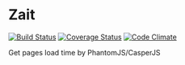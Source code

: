 # Zait
[![Build Status](https://travis-ci.org/zait-cats/zait.svg?branch=master)](https://travis-ci.org/zait-cats/zait)
[![Coverage Status](https://coveralls.io/repos/github/zait-cats/zait/badge.svg?branch=master)](https://coveralls.io/github/zait-cats/zait?branch=master)
[![Code Climate](https://codeclimate.com/github/zait-cats/zait/badges/gpa.svg)](https://codeclimate.com/github/zait-cats/zait)

Get pages load time by PhantomJS/CasperJS
